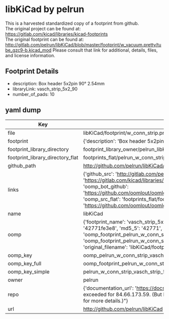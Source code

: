 # libKiCad by pelrun  
This is a harvested standardized copy of a footprint from github.  
The original project can be found at:  
https://gitlab.com/kicad/libraries/kicad-footprints  
The original footprint can be found at:
http://gitlab.com/pelrun/libKiCad/blob/master/footprint/w_vacuum.pretty/tube_gzc9-b.kicad_mod
Please consult that link for additional, details, files, and license information.  
## Footprint Details
* description: Box header 5x2pin 90° 2.54mm  
* libraryLink: vasch_strip_5x2_90  
* number_of_pads: 10  
## yaml dump  
| Key | Value |  
| --- | --- |  
| file | libKiCad/footprint/w_conn_strip.pretty/vasch_strip_5x2_90.kicad_mod |  
| footprint | {'description': 'Box header 5x2pin 90° 2.54mm', 'libraryLink': 'vasch_strip_5x2_90', 'number_of_pads': 10} |  
| footprint_library_directory | footprint_library_owner/pelrun_libKiCad |  
| footprint_library_directory_flat | footprints_flat/pelrun_w_conn_strip_vasch_strip_5x2_90/working |  
| github_path | http://github.com/pelrun/libKiCad/blob/master/footprint/w_conn_strip.pretty/vasch_strip_5x2_90.kicad_mod |  
| links | {'github_src': 'http://gitlab.com/pelrun/libKiCad/blob/master/footprint/w_vacuum.pretty/tube_gzc9-b.kicad_mod', 'github_src_repo': 'https://gitlab.com/kicad/libraries/kicad-footprints', 'oomp_bot': 'footprints/pelrun_w_conn_strip_vasch_strip_5x2_90/working', 'oomp_bot_github': 'https://github.com/oomlout/oomlout_oomp_footprint_bot/tree/main/footprints/pelrun_w_conn_strip_vasch_strip_5x2_90/working', 'oomp_src_flat': 'footprints_flat/footprints_flat/pelrun_w_conn_strip_vasch_strip_5x2_90/working', 'oomp_src_flat_github': 'https://github.com/oomlout/oomlout_oomp_footprint_src/tree/main/footprints_flat/pelrun_w_conn_strip_vasch_strip_5x2_90/working'} |  
| name | libKiCad |  
| oomp | {'footprint_name': 'vasch_strip_5x2_90', 'library_name': 'w_conn_strip', 'md5': '42771fe3e8fc4ebb971c9c9cd0696f19', 'md5_10': '42771fe3e8', 'md5_5': '42771', 'md5_6': '42771f', 'oomp_key': 'oomp_pelrun_w_conn_strip_vasch_strip_5x2_90', 'oomp_key_extra': 'oomp_footprint_pelrun_w_conn_strip_vasch_strip_5x2_90', 'oomp_key_full': 'oomp_footprint_pelrun_w_conn_strip_vasch_strip_5x2_90_42771f', 'oomp_key_simple': 'pelrun_w_conn_strip_vasch_strip_5x2_90', 'original_filename': 'libKiCad/footprint/w_conn_strip.pretty/vasch_strip_5x2_90.kicad_mod', 'owner_name': 'pelrun'} |  
| oomp_key | oomp_pelrun_w_conn_strip_vasch_strip_5x2_90 |  
| oomp_key_full | oomp_footprint_pelrun_w_conn_strip_vasch_strip_5x2_90 |  
| oomp_key_simple | pelrun_w_conn_strip_vasch_strip_5x2_90 |  
| owner | pelrun |  
| repo | {'documentation_url': 'https://docs.github.com/rest/overview/resources-in-the-rest-api#rate-limiting', 'message': "API rate limit exceeded for 84.66.173.59. (But here's the good news: Authenticated requests get a higher rate limit. Check out the documentation for more details.)"} |  
| url | http://github.com/pelrun/libKiCad |  

